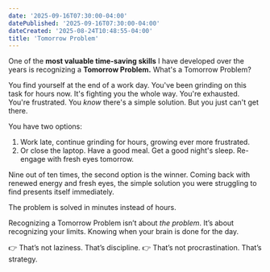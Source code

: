 ```yaml
---
date: '2025-09-16T07:30:00-04:00'
datePublished: '2025-09-16T07:30:00-04:00'
dateCreated: '2025-08-24T10:48:55-04:00'
title: 'Tomorrow Problem'
---
```

One of the **most valuable time-saving skills** I have developed over the years is recognizing a **Tomorrow Problem.** 
What's a Tomorrow Problem?

You find yourself at the end of a work day. You've been grinding on this task for hours now. It's fighting you the whole way. 
You're exhausted. 
You're frustrated. 
You *know* there's a simple solution. 
But you just can't get there.

You have two options:
1. Work late, continue grinding for hours, growing ever more frustrated.
2. Or close the laptop. Have a good meal. Get a good night's sleep. Re-engage with fresh eyes tomorrow.

Nine out of ten times, the second option is the winner. Coming back with renewed energy and fresh eyes, the simple solution you were struggling to find presents itself immediately.

The problem is solved in minutes instead of hours.

Recognizing a Tomorrow Problem isn’t about *the problem*.
It’s about recognizing your limits. Knowing when your brain is done for the day.

👉 That’s not laziness. That’s discipline.
👉 That’s not procrastination. That’s strategy.
